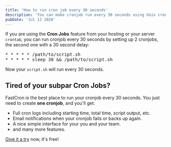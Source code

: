 ```yaml
---
title: 'How to run cron job every 30 seconds'
description: 'You can make cronjob run every 30 seconds using Unix crontab or FastCron service.'
pubDate: 'Jul 12 2020'
---
```


If you are using the **Cron Jobs** feature from your hosting or your server `crontab`, you can run cronjob every 30 seconds by setting up 2 cronjobs, the second one with a 30 second delay:

<pre>
* * * * * /path/to/script.sh
* * * * * sleep 30 && /path/to/script.sh
</pre>

Now your `script.sh` will run every 30 seconds.

## Tired of your subpar Cron Jobs?
FastCron is the best place to run your cronjob every 30 seconds. You just need to create **one cronjob**, and you'll get:

- Full cron logs including starting time, total time, script output, etc.
- Email notifications when your cronjob fails or backs up again.
- A nice simple interface for your you and your team.
- and many more features.

[Give it a try](https://app.fastcron.com/signup) now, it's free!